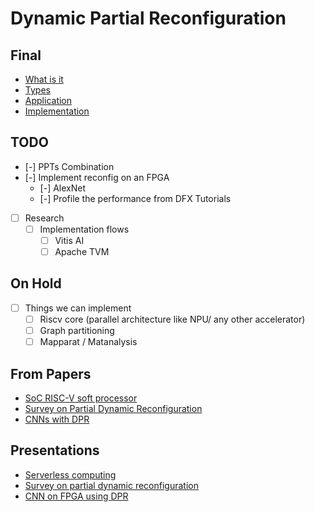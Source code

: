 # Dynamic Partial Reconfiguration
## Final
- [What is it](Intro.md)
- [Types](Types.md)
- [Application](Application.md)
- [Implementation](Implementation.md)

## TODO
- [-] PPTs Combination
- [-] Implement reconfig on an FPGA
  - [-] AlexNet
  - [-] Profile the performance from DFX Tutorials
- [ ] Research
  - [ ] Implementation flows
    - [ ] Vitis AI
    - [ ] Apache TVM

## On Hold
- [ ] Things we can implement
  - [ ] Riscv core (parallel architecture like NPU/ any other accelerator)
  - [ ] Graph partitioning
  - [ ] Mapparat / Matanalysis

## From Papers
- [SoC RISC-V soft processor](Papers/Findings/soc-risc-v-soft-processor.md)
- [Survey on Partial Dynamic Reconfiguration](Papers/Findings/survey-on-partial-dynamic-reconfiguration.md)
- [CNNs with DPR](Papers/Findings/cnns-with-dpr.md)

## Presentations
- [Serverless computing](./Presentations/Serverless-Compute(PTV).pdf)
- [Survey on partial dynamic reconfiguration](./Presentations/Survey_DPR_(SKGP).pdf)
- [CNN on FPGA using DPR](./Presentations/FPGA-SOC-Paper_DPR(AMI).pdf)
